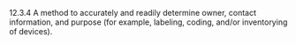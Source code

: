 12.3.4 A method to accurately and readily determine owner, contact information, and purpose (for example, labeling, coding, and/or inventorying of devices).